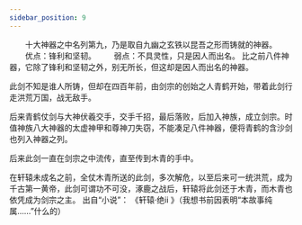 ```yaml
---
sidebar_position: 9
---
```


　　十大神器之中名列第九，乃是取自九幽之玄铁以昆吾之形而铸就的神器。
　　优点：锋利和坚韧。
　　弱点：不具灵性，只是因人而出名。
比之前八件神器，它除了锋利和坚韧之外，别无所长，但这却是因人而出名的神器。  

此剑不知是谁人所铸，但却在四百年前，由剑宗的创始之人青鹤开始，带着此剑行走洪荒万国，战无敌手。  

后来青鹤仗剑与大神伏羲交手，交手千招，最后落败，后加入神族，成立剑宗。时值神族八大神器的太虚神甲和尊神刀失窃，不能凑足八件神器，便将青鹤的含沙剑也列入神器之列。  

后来此剑一直在剑宗之中流传，直至传到木青的手中。  

在轩辕未成名之前，全仗木青所送的此剑，多次解危，以至后来可一统洪荒，成为千古第一黄帝，此剑可谓功不可没，涿鹿之战后，轩辕将此剑还于木青，而木青也依凭成为剑宗之主。 
出自“小说”： 《轩辕·绝ii 》（我想书前因表明“本故事纯属……”什么的）